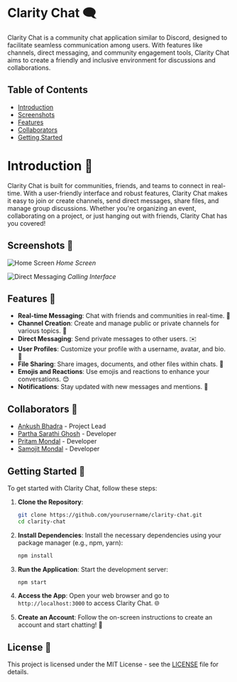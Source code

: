 # Clarity Chat 🗨️

Clarity Chat is a community chat application similar to Discord, designed to facilitate seamless communication among users. With features like channels, direct messaging, and community engagement tools, Clarity Chat aims to create a friendly and inclusive environment for discussions and collaborations.

## Table of Contents
- [Introduction](#introduction)
- [Screenshots](#screenshots)
- [Features](#features)
- [Collaborators](#collaborators)
- [Getting Started](#getting-started)

# Introduction 🌟

Clarity Chat is built for communities, friends, and teams to connect in real-time. With a user-friendly interface and robust features, Clarity Chat makes it easy to join or create channels, send direct messages, share files, and manage group discussions. Whether you're organizing an event, collaborating on a project, or just hanging out with friends, Clarity Chat has you covered!

## Screenshots 📸

![Home Screen](https://github.com/user-attachments/assets/52c8be6f-fda3-497b-84a8-25e0d64698b8)
*Home Screen*

![Direct Messaging](https://github.com/user-attachments/assets/4bf113df-197e-4d46-9191-922a3740cdc2)
*Calling Interface*

## Features 🔑

- **Real-time Messaging**: Chat with friends and communities in real-time. 💬
- **Channel Creation**: Create and manage public or private channels for various topics. 📅
- **Direct Messaging**: Send private messages to other users. ✉️
- **User Profiles**: Customize your profile with a username, avatar, and bio. 👤
- **File Sharing**: Share images, documents, and other files within chats. 📂
- **Emojis and Reactions**: Use emojis and reactions to enhance your conversations. 😊
- **Notifications**: Stay updated with new messages and mentions. 🔔

## Collaborators 🤝

- [Ankush Bhadra](https://github.com/Ankush-Bhadra) - Project Lead
- [Partha Sarathi Ghosh]() - Developer
- [Pritam Mondal]() - Developer
- [Samojit Mondal]() - Developer

## Getting Started 🚀

To get started with Clarity Chat, follow these steps:

1. **Clone the Repository**:
   ```bash
   git clone https://github.com/yourusername/clarity-chat.git
   cd clarity-chat
   ```

2. **Install Dependencies**:
   Install the necessary dependencies using your package manager (e.g., npm, yarn):
   ```bash
   npm install
   ```

3. **Run the Application**:
   Start the development server:
   ```bash
   npm start
   ```

4. **Access the App**:
   Open your web browser and go to `http://localhost:3000` to access Clarity Chat. 🌐

5. **Create an Account**:
   Follow the on-screen instructions to create an account and start chatting! 🎉

## License 📄

This project is licensed under the MIT License - see the [LICENSE](LICENSE) file for details.
